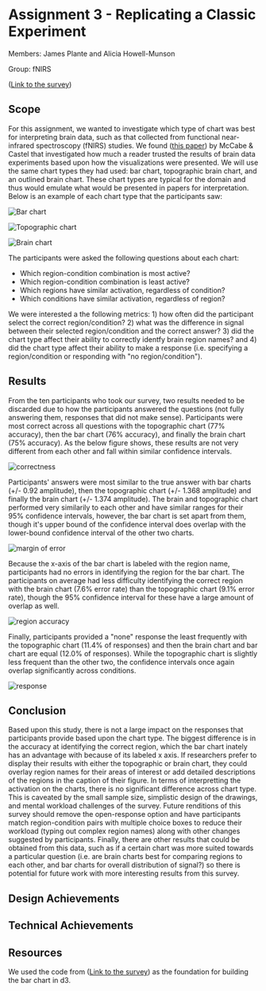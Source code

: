 Assignment 3 - Replicating a Classic Experiment  
===
Members: James Plante and Alicia Howell-Munson

Group: fNIRS

([Link to the survey](http://66.175.208.236:5000/))

## Scope
For this assignment, we wanted to investigate which type of chart was best for interpreting brain data, such as that collected from functional near-infrared spectroscopy (fNIRS) studies. We found ([this paper](https://www.sciencedirect.com/science/article/pii/S0010027707002053?casa_token=a_abt9TJ1CEAAAAA:M-2qbKQcLnV26FrTPTFUMCSMnQci638uNQdnM93zlVpePp3G2ajHLRf4L5tYsxFOyMm-c6VW)) by McCabe & Castel that investigated how much a reader trusted the results of brain data experiments based upon how the visualizations were presented. We will use the same chart types they had used: bar chart, topographic brain chart, and an outlined brain chart. These chart types are typical for the domain and thus would emulate what would be presented in papers for interpretation. Below is an example of each chart type that the participants saw:

![Bar chart](https://github.com/jwplante/a3-experiment/tree/main/img/bar.PNG "Example of the bar chart")

![Topographic chart](https://github.com/jwplante/a3-experiment/tree/main/img/topo.PNG "Example of the topographic brain chart")

![Brain chart](https://github.com/jwplante/a3-experiment/tree/main/img/brain.PNG "Example of the outlined brain chart")

The participants were asked the following questions about each chart:
* Which region-condition combination is most active?
* Which region-condition combination is least active?
* Which regions have similar activation, regardless of condition?
* Which conditions have similar activation, regardless of region?

We were interested a the following metrics: 1) how often did the participant select the correct region/condition? 2) what was the difference in signal between their selected region/condition and the correct answer? 3) did the chart type affect their ability to correctly identfy brain region names? and 4) did the chart type affect their ability to make a response (i.e. specifying a region/condition or responding with "no region/condition"). 

## Results

From the ten participants who took our survey, two results needed to be discarded due to how the participants answered the questions (not fully answering them, responses that did not make sense). Participants were most correct across all questions with the topographic chart (77% accuracy), then the bar chart (76% accuracy), and finally the brain chart (75% accuracy). As the below figure shows, these results are not very different from each other and fall within similar confidence intervals.

![correctness](https://github.com/jwplante/a3-experiment/tree/main/img/correctness.png "Correctness based on chart type with 95% confidence intervals")

Participants' answers were most similar to the true answer with bar charts (+/- 0.92 amplitude), then the topographic chart (+/- 1.368 amplitude) and finally the brain chart (+/- 1.374 amplitude). The brain and topographic chart performed very similarily to each other and have similar ranges for their 95% confidence intervals, however, the bar chart is set apart from them, though it's upper bound of the confidence interval does overlap with the lower-bound confidence interval of the other two charts.

![margin of error](https://github.com/jwplante/a3-experiment/tree/main/img/diff.png "Margin of error based on chart type with 95% confidence intervals")

Because the x-axis of the bar chart is labeled with the region name, participants had no errors in identifying the region for the bar chart. The participants on average had less difficulty identifying the correct region with the brain chart (7.6% error rate) than the topographic chart (9.1% error rate), though the 95% confidence interval for these have a large amount of overlap as well.

![region accuracy](https://github.com/jwplante/a3-experiment/tree/main/img/diff_reg.png "Region accuracy based on chart type with 95% confidence intervals")

Finally, participants provided a "none" response the least frequently with the topographic chart (11.4% of responses) and then the brain chart and bar chart are equal (12.0% of responses). While the topographic chart is slightly less frequent than the other two, the confidence intervals once again overlap significantly across conditions. 

![response](https://github.com/jwplante/a3-experiment/tree/main/img/response.png "Frequency of none responses based on chart type with 95% confidence intervals")

## Conclusion

Based upon this study, there is not a large impact on the responses that participants provide based upon the chart type. The biggest difference is in the accuracy at identifying the correct region, which the bar chart inately has an advantage with because of its labeled x axis. If researchers prefer to display their results with either the topographic or brain chart, they could overlay region names for their areas of interest or add detailed descriptions of the regions in the caption of their figure. In terms of interpretting the activation on the charts, there is no significant difference across chart type. This is caveated by the small sample size, simplistic design of the drawings, and mental workload challenges of the survey. Future renditions of this survey should remove the open-response option and have participants match region-condition pairs with multiple choice boxes to reduce their workload (typing out complex region names) along with other changes suggested by participants. Finally, there are other results that could be obtained from this data, such as if a certain chart was more suited towards a particular question (i.e. are brain charts best for comparing regions to each other, and bar charts for overall distribution of signal?) so there is potential for future work with more interesting results from this survey. 

## Design Achievements

## Technical Achievements

## Resources
We used the code from ([Link to the survey](https://www.d3-graph-gallery.com/graph/barplot_button_data_simple.html)) as the foundation for building the bar chart in d3.
